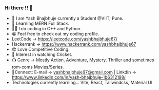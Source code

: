 ### Hi there !! 👋

- 🙌 I am Yash Bhajbhuje currently a Student @VIIT, Pune.
- 📖 Learning MERN Full Stack.
- 👨‍💻 I do coding in C++ and Python.
- 😀 Feel free to check out my coding profile.
-   LeetCode -> https://leetcode.com/yashbhajbhuje67/
-   Hackerrank -> https://www.hackerrank.com/yashbhajbhuje67
-   😎 Love Competitive Coding.
- 🏏 Interest in watching Cricket.
- 📺 Genre -> Mostly Action, Adventure, Mystery, Thriller and sometimes rom-coms Movies/Series.
- 📱Connect: E-mail -> yashbhajbhuje67@gmail.com | Linkdin -> https://www.linkedin.com/in/yash-bhajbhuje-1b6312198/
- Technologies currently learning...
Vite, React, Tailwindcss, Material UI
